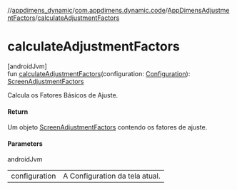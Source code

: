 //[appdimens_dynamic](../../../index.md)/[com.appdimens.dynamic.code](../index.md)/[AppDimensAdjustmentFactors](index.md)/[calculateAdjustmentFactors](calculate-adjustment-factors.md)

# calculateAdjustmentFactors

[androidJvm]\
fun [calculateAdjustmentFactors](calculate-adjustment-factors.md)(configuration: [Configuration](https://developer.android.com/reference/kotlin/android/content/res/Configuration.html)): [ScreenAdjustmentFactors](../-screen-adjustment-factors/index.md)

Calcula os Fatores Básicos de Ajuste.

#### Return

Um objeto [ScreenAdjustmentFactors](../-screen-adjustment-factors/index.md) contendo os fatores de ajuste.

#### Parameters

androidJvm

| | |
|---|---|
| configuration | A Configuration da tela atual. |